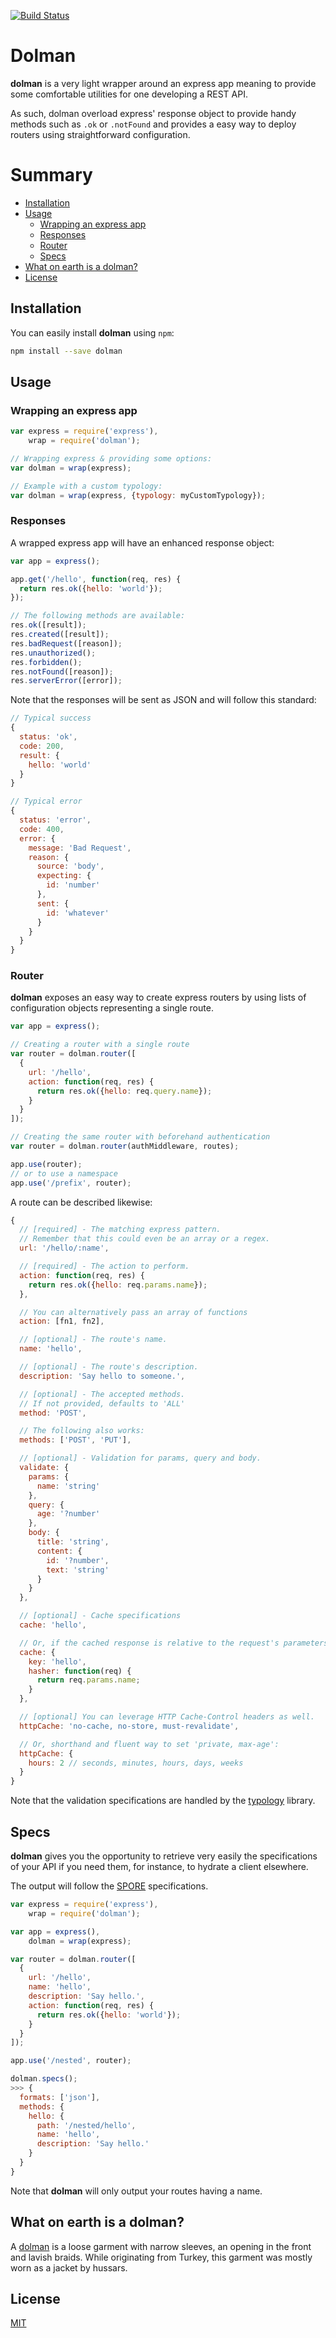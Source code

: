 [![Build Status](https://travis-ci.org/Yomguithereal/dolman.svg)](https://travis-ci.org/Yomguithereal/dolman)

# Dolman

**dolman** is a very light wrapper around an express app meaning to provide some comfortable utilities for one developing a REST API.

As such, dolman overload express' response object to provide handy methods such as `.ok` or `.notFound` and provides a easy way to deploy routers using straightforward configuration.

# Summary

* [Installation](#installation)
* [Usage](#usage)
  * [Wrapping an express app](#wrapping-an-express-app)
  * [Responses](#responses)
  * [Router](#router)
  * [Specs](#specs)
* [What on earth is a dolman?](#explanation)
* [License](#license)

## Installation

You can easily install **dolman** using `npm`:

```bash
npm install --save dolman
```

## Usage

### Wrapping an express app

```js
var express = require('express'),
    wrap = require('dolman');

// Wrapping express & providing some options:
var dolman = wrap(express);

// Example with a custom typology:
var dolman = wrap(express, {typology: myCustomTypology});
```

### Responses

A wrapped express app will have an enhanced response object:

```js
var app = express();

app.get('/hello', function(req, res) {
  return res.ok({hello: 'world'});
});

// The following methods are available:
res.ok([result]);
res.created([result]);
res.badRequest([reason]);
res.unauthorized();
res.forbidden();
res.notFound([reason]);
res.serverError([error]);
```

Note that the responses will be sent as JSON and will follow this standard:

```js
// Typical success
{
  status: 'ok',
  code: 200,
  result: {
    hello: 'world'
  }
}

// Typical error
{
  status: 'error',
  code: 400,
  error: {
    message: 'Bad Request',
    reason: {
      source: 'body',
      expecting: {
        id: 'number'
      },
      sent: {
        id: 'whatever'
      }
    }
  }
}
```

### Router

**dolman** exposes an easy way to create express routers by using lists of configuration objects representing a single route.

```js
var app = express();

// Creating a router with a single route
var router = dolman.router([
  {
    url: '/hello',
    action: function(req, res) {
      return res.ok({hello: req.query.name});
    }
  }
]);

// Creating the same router with beforehand authentication
var router = dolman.router(authMiddleware, routes);

app.use(router);
// or to use a namespace
app.use('/prefix', router);
```

A route can be described likewise:

```js
{
  // [required] - The matching express pattern.
  // Remember that this could even be an array or a regex.
  url: '/hello/:name',

  // [required] - The action to perform.
  action: function(req, res) {
    return res.ok({hello: req.params.name});
  },

  // You can alternatively pass an array of functions
  action: [fn1, fn2],

  // [optional] - The route's name.
  name: 'hello',

  // [optional] - The route's description.
  description: 'Say hello to someone.',

  // [optional] - The accepted methods.
  // If not provided, defaults to 'ALL'
  method: 'POST',

  // The following also works:
  methods: ['POST', 'PUT'],

  // [optional] - Validation for params, query and body.
  validate: {
    params: {
      name: 'string'
    },
    query: {
      age: '?number'
    },
    body: {
      title: 'string',
      content: {
        id: '?number',
        text: 'string'
      }
    }
  },

  // [optional] - Cache specifications
  cache: 'hello',

  // Or, if the cached response is relative to the request's parameters:
  cache: {
    key: 'hello',
    hasher: function(req) {
      return req.params.name;
    }
  },

  // [optional] You can leverage HTTP Cache-Control headers as well.
  httpCache: 'no-cache, no-store, must-revalidate',

  // Or, shorthand and fluent way to set 'private, max-age':
  httpCache: {
    hours: 2 // seconds, minutes, hours, days, weeks
  }
}
```

Note that the validation specifications are handled by the [typology](https://github.com/jacomyal/typology) library.

## Specs

**dolman** gives you the opportunity to retrieve very easily the specifications of your API if you need them, for instance, to hydrate a client elsewhere.

The output will follow the [SPORE](https://github.com/SPORE/specifications) specifications.

```js
var express = require('express'),
    wrap = require('dolman');

var app = express(),
    dolman = wrap(express);

var router = dolman.router([
  {
    url: '/hello',
    name: 'hello',
    description: 'Say hello.',
    action: function(req, res) {
      return res.ok({hello: 'world'});
    }
  }
]);

app.use('/nested', router);

dolman.specs();
>>> {
  formats: ['json'],
  methods: {
    hello: {
      path: '/nested/hello',
      name: 'hello',
      description: 'Say hello.'
    }
  }
}
```

Note that **dolman** will only output your routes having a name.

<h2 id="explanation">What on earth is a dolman?</h2>

A [dolman](https://en.wikipedia.org/wiki/Dolman) is a loose garment with narrow sleeves, an opening in the front and lavish braids. While originating from Turkey, this garment was mostly worn as a jacket by hussars.

## License

[MIT](LICENSE.txt)
